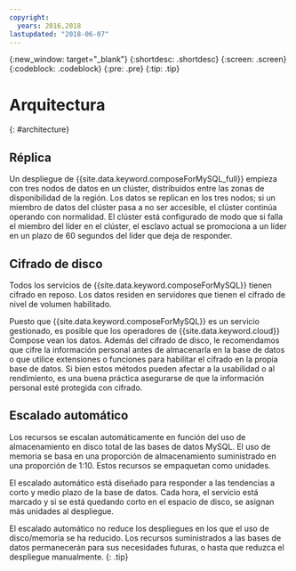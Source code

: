 ```yaml
---
copyright:
  years: 2016,2018
lastupdated: "2018-06-07"
---
```


{:new_window: target="_blank"}
{:shortdesc: .shortdesc}
{:screen: .screen}
{:codeblock: .codeblock}
{:pre: .pre}
{:tip: .tip}

# Arquitectura 
{: #architecture}

## Réplica

Un despliegue de {{site.data.keyword.composeForMySQL_full}} empieza con tres nodos de datos en un clúster, distribuidos entre las zonas de disponibilidad de la región. Los datos se replican en los tres nodos; si un miembro de datos del clúster pasa a no ser accesible, el clúster continúa operando con normalidad. El clúster está configurado de modo que si falla el miembro del líder en el clúster, el esclavo actual se promociona a un líder en un plazo de 60 segundos del líder que deja de responder. 

## Cifrado de disco

Todos los servicios de {{site.data.keyword.composeForMySQL}} tienen cifrado en reposo. Los datos residen en servidores que tienen el cifrado de nivel de volumen habilitado. 

Puesto que {{site.data.keyword.composeForMySQL}} es un servicio gestionado, es posible que los operadores de {{site.data.keyword.cloud}} Compose vean los datos. Además del cifrado de disco, le recomendamos que cifre la información personal antes de almacenarla en la base de datos o que utilice extensiones o funciones para habilitar el cifrado en la propia base de datos. Si bien estos métodos pueden afectar a la usabilidad o al rendimiento, es una buena práctica asegurarse de que la información personal esté protegida con cifrado.

## Escalado automático

Los recursos se escalan automáticamente en función del uso de almacenamiento en disco total de las bases de datos MySQL. El uso de memoria se basa en una proporción de almacenamiento suministrado en una proporción de 1:10. Estos recursos se empaquetan como unidades.

El escalado automático está diseñado para responder a las tendencias a corto y medio plazo de la base de datos. Cada hora, el servicio está marcado y si se está quedando corto en el espacio de disco, se asignan más unidades al despliegue.

El escalado automático no reduce los despliegues en los que el uso de disco/memoria se ha reducido. Los recursos suministrados a las bases de datos permanecerán para sus necesidades futuras, o hasta que reduzca el despliegue manualmente.
{: .tip}
